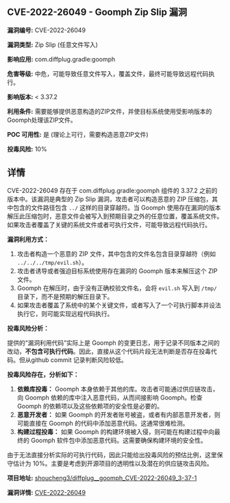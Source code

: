 ## CVE-2022-26049 - Goomph Zip Slip 漏洞

**漏洞编号:** CVE-2022-26049

**漏洞类型:** Zip Slip (任意文件写入)

**影响应用:** com.diffplug.gradle:goomph

**危害等级:** 中危，可能导致任意文件写入，覆盖文件，最终可能导致远程代码执行。

**影响版本:** < 3.37.2

**利用条件:** 需要能够提供恶意构造的ZIP文件，并使目标系统使用受影响版本的Goomph处理该ZIP文件。

**POC 可用性:** 是 (理论上可行，需要构造恶意ZIP文件)

**投毒风险:** 10%

## 详情

CVE-2022-26049 存在于 com.diffplug.gradle:goomph 组件的 3.37.2 之前的版本中。该漏洞是典型的 Zip Slip 漏洞，攻击者可以构造恶意的 ZIP 压缩包，其中包含的文件路径包含 `../` 这样的目录穿越符。当 Goomph 使用存在漏洞的版本解压此压缩包时，恶意文件会被写入到预期目录之外的任意位置，覆盖系统文件。如果攻击者覆盖了关键的系统文件或者可执行文件，可能导致远程代码执行。

**漏洞利用方式：**

1.  攻击者构造一个恶意的 ZIP 文件，其中包含的文件名包含目录穿越符（例如 `../../../tmp/evil.sh`）。
2.  攻击者诱导或者强迫目标系统使用存在漏洞的 Goomph 版本来解压这个 ZIP 文件。
3.  Goomph 在解压时，由于没有正确校验文件名，会将 `evil.sh` 写入到 `/tmp/` 目录下，而不是预期的解压目录下。
4.  如果攻击者覆盖了系统中的某个关键文件，或者写入了一个可执行脚本并设法执行它，则可能实现远程代码执行。

**投毒风险分析：**

提供的“漏洞利用代码”实际上是 Goomph 的变更日志，用于记录不同版本之间的改动，**不包含可执行代码**。因此，直接从这个代码片段无法判断是否存在投毒代码。但从github commit 记录判断风险较低。

**投毒风险存在，分析如下：**

1.  **依赖库投毒：** Goomph 本身依赖于其他的库。攻击者可能通过供应链攻击，向 Goomph 依赖的库中注入恶意代码，从而间接影响 Goomph。检查 Goomph 的依赖项以及这些依赖项的安全性是必要的。
2.  **恶意开发者：** 如果 Goomph 的开发者账号被盗，或者有内部恶意开发者，则可能直接在 Goomph 的代码中添加恶意代码。这通常很难检测。
3.  **构建过程投毒：** 如果 Goomph 的构建环境被入侵，则可能在构建过程中向最终的 Goomph 软件包中添加恶意代码。这需要确保构建环境的安全性。

由于无法直接分析实际的可执行代码，因此只能给出投毒风险的预估比例，这里保守估计为 10%。主要是考虑到开源项目的透明性以及潜在的供应链攻击风险。

**项目地址:** [shoucheng3/diffplug__goomph_CVE-2022-26049_3-37-1](https://github.com/shoucheng3/diffplug__goomph_CVE-2022-26049_3-37-1)

**漏洞详情:** [CVE-2022-26049](https://nvd.nist.gov/vuln/detail/CVE-2022-26049)